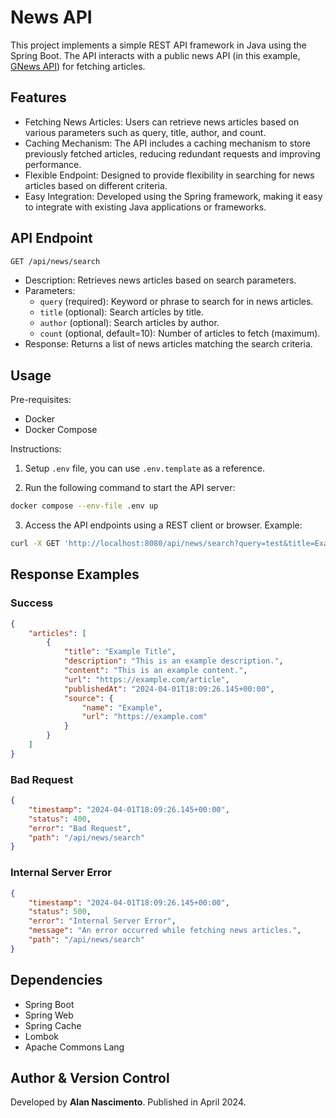 # News API

This project implements a simple REST API framework in Java using the Spring Boot. The API interacts with a public news API (in this example, [GNews API](https://gnews.io/docs/v4#introduction)) for fetching articles.

## Features

-   Fetching News Articles: Users can retrieve news articles based on various parameters such as query, title, author, and count.
-   Caching Mechanism: The API includes a caching mechanism to store previously fetched articles, reducing redundant requests and improving performance.
-   Flexible Endpoint: Designed to provide flexibility in searching for news articles based on different criteria.
-   Easy Integration: Developed using the Spring framework, making it easy to integrate with existing Java applications or frameworks.

## API Endpoint

```sh
GET /api/news/search
```

-   Description: Retrieves news articles based on search parameters.
-   Parameters:
    -   `query` (required): Keyword or phrase to search for in news articles.
    -   `title` (optional): Search articles by title.
    -   `author` (optional): Search articles by author.
    -   `count` (optional, default=10): Number of articles to fetch (maximum).
-   Response: Returns a list of news articles matching the search criteria.

## Usage

Pre-requisites:

-   Docker
-   Docker Compose

Instructions:

1. Setup `.env` file, you can use `.env.template` as a reference.

2. Run the following command to start the API server:

```sh
docker compose --env-file .env up
```

3. Access the API endpoints using a REST client or browser. Example:

```sh
curl -X GET 'http://localhost:8080/api/news/search?query=test&title=Example%20Title&count=10'
```

## Response Examples

### Success

```json
{
    "articles": [
        {
            "title": "Example Title",
            "description": "This is an example description.",
            "content": "This is an example content.",
            "url": "https://example.com/article",
            "publishedAt": "2024-04-01T18:09:26.145+00:00",
            "source": {
                "name": "Example",
                "url": "https://example.com"
            }
        }
    ]
}
```

### Bad Request

```json
{
    "timestamp": "2024-04-01T18:09:26.145+00:00",
    "status": 400,
    "error": "Bad Request",
    "path": "/api/news/search"
}
```

### Internal Server Error

```json
{
    "timestamp": "2024-04-01T18:09:26.145+00:00",
    "status": 500,
    "error": "Internal Server Error",
    "message": "An error occurred while fetching news articles.",
    "path": "/api/news/search"
}
```

## Dependencies

-   Spring Boot
-   Spring Web
-   Spring Cache
-   Lombok
-   Apache Commons Lang

## Author & Version Control

Developed by **Alan Nascimento**. Published in April 2024.
